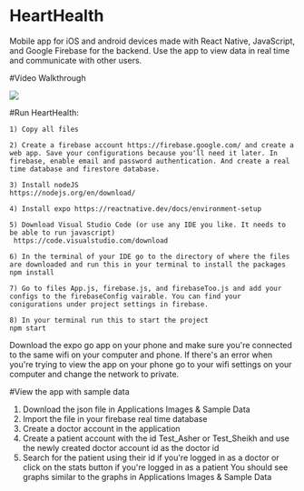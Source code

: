 # HeartHealth
Mobile app for iOS and android devices made with React Native, JavaScript, and Google Firebase for the backend. Use the app to view data in real time and communicate with other users.

#Video Walkthrough 

![](https://i.imgur.com/QZQrXBx.gif)


#Run HeartHealth:

	1) Copy all files

	2) Create a firebase account https://firebase.google.com/ and create a web app. Save your configurations because you'll need it later. In firebase, enable email and password authentication. And create a real time database and firestore database.
	
	3) Install nodeJS 
	https://nodejs.org/en/download/

	4) Install expo https://reactnative.dev/docs/environment-setup
  
	5) Download Visual Studio Code (or use any IDE you like. It needs to be able to run javascript)
	 https://code.visualstudio.com/download

	6) In the terminal of your IDE go to the directory of where the files are downloaded and run this in your terminal to install the packages
	npm install

	7) Go to files App.js, firebase.js, and firebaseToo.js and add your configs to the firebaseConfig vairable. You can find your conigurations under project settings in firebase.
	
	8) In your terminal run this to start the project
	npm start

Download the expo go app on your phone and make sure you're connected to the same wifi on your computer and phone. 
If there's an error when you're trying to view the app on your phone go to your wifi settings on your computer and change the network to private. 


#View the app with sample data
1) Download the json file in Applications Images & Sample Data
2) Import the file in your firebase real time database
3) Create a doctor account in the application
4) Create a patient account with the id Test_Asher or Test_Sheikh and use the newly created doctor account id as the doctor id
5) Search for the patient using their id if you're logged in as a doctor or click on the stats button if you're logged in as a patient
You should see graphs similar to the graphs in Applications Images & Sample Data
